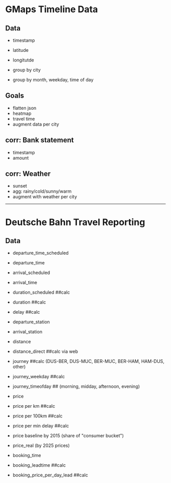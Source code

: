 
# GMaps Timeline Data
## Data
- timestamp
- latitude
- longitutde

- group by city
- group by month, weekday, time of day

## Goals
- flatten json
- heatmap
- travel time
- augment data per city

## corr: Bank statement
- timestamp
- amount

## corr: Weather
- sunset
- agg: rainy/cold/sunny/warm
- augment with weather per city

---

# Deutsche Bahn Travel Reporting

## Data
- departure_time_scheduled
- departure_time
- arrival_scheduled
- arrival_time
- duration_scheduled ##calc
- duration  ##calc
- delay ##calc

- departure_station
- arrival_station
- distance
- distance_direct ##calc via web
- journey ##calc (DUS-BER, DUS-MUC, BER-MUC, BER-HAM, HAM-DUS, other)
- journey_weekday ##calc
- journey_timeofday ## (morning, midday, afternoon, evening)

- price
- price per km ##calc
- price per 100km ##calc
- price per min delay ##calc

- price baseline by 2015 (share of "consumer bucket")
- price_real (by 2025 prices)

- booking_time
- booking_leadtime ##calc
- booking_price_per_day_lead ##calc